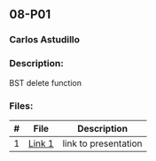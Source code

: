 ## 08-P01
### Carlos Astudillo
### Description:

BST delete function
 
### Files:

|  #  |  File  |  Description  |
| :---: | ---------------- | -------------------------------------------------- |
|  1  |  [Link 1](https://github.com/castudillo5/3013-Algorithms/blob/main/Assignments/03-A03/BSTdelete.cpp)  |  link to presentation 
